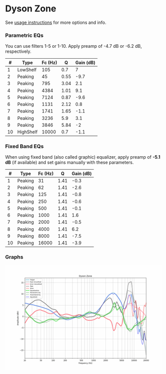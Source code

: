 # Dyson Zone
See [usage instructions](https://github.com/jaakkopasanen/AutoEq#usage) for more options and info.

### Parametric EQs
You can use filters 1-5 or 1-10. Apply preamp of -4.7 dB or -6.2 dB, respectively.

|   # | Type      |   Fc (Hz) |    Q |   Gain (dB) |
|-----|-----------|-----------|------|-------------|
|   1 | LowShelf  |       105 | 0.7  |         7   |
|   2 | Peaking   |        45 | 0.55 |        -9.7 |
|   3 | Peaking   |       795 | 3.04 |         2.1 |
|   4 | Peaking   |      4384 | 1.01 |         9.1 |
|   5 | Peaking   |      7124 | 0.87 |        -9.6 |
|   6 | Peaking   |      1131 | 2.12 |         0.8 |
|   7 | Peaking   |      1741 | 1.65 |        -1.1 |
|   8 | Peaking   |      3236 | 5.9  |         3.1 |
|   9 | Peaking   |      3846 | 5.84 |        -2   |
|  10 | HighShelf |     10000 | 0.7  |        -1.1 |

### Fixed Band EQs
When using fixed band (also called graphic) equalizer, apply preamp of **-5.1 dB** (if available) and set gains manually with these parameters.

|   # | Type    |   Fc (Hz) |    Q |   Gain (dB) |
|-----|---------|-----------|------|-------------|
|   1 | Peaking |        31 | 1.41 |        -0.3 |
|   2 | Peaking |        62 | 1.41 |        -2.6 |
|   3 | Peaking |       125 | 1.41 |        -0.8 |
|   4 | Peaking |       250 | 1.41 |        -0.6 |
|   5 | Peaking |       500 | 1.41 |        -0.1 |
|   6 | Peaking |      1000 | 1.41 |         1.6 |
|   7 | Peaking |      2000 | 1.41 |        -0.5 |
|   8 | Peaking |      4000 | 1.41 |         6.2 |
|   9 | Peaking |      8000 | 1.41 |        -7.5 |
|  10 | Peaking |     16000 | 1.41 |        -3.9 |

### Graphs
![](./Dyson%20Zone.png)
